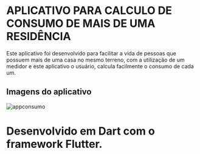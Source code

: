 # APLICATIVO PARA CALCULO DE CONSUMO DE MAIS DE UMA RESIDÊNCIA

Este aplicativo foi desenvolvido para facilitar a vida de pessoas que possuem mais de
uma casa no mesmo terreno, com a utilização de um medidor e este aplicativo o usuário,
calcula facilmente o consumo de cada um.

##  Imagens do aplicativo


![appconsumo](https://github.com/lenonpolli/consumo/assets/107897289/1365fd9a-c469-4773-867e-e4fc27092c0e)

# Desenvolvido em Dart com o framework Flutter.
